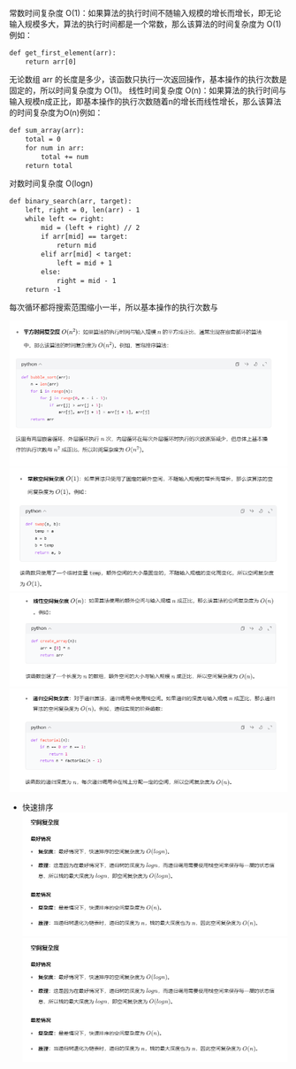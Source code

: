 常数时间复杂度 O(1)：如果算法的执行时间不随输入规模的增长而增长，即无论输入规模多大，算法的执行时间都是一个常数，那么该算法的时间复杂度为 O(1)例如：

    def get_first_element(arr):
        return arr[0]
无论数组 arr 的长度是多少，该函数只执行一次返回操作，基本操作的执行次数是固定的，所以时间复杂度为 O(1)。
线性时间复杂度 O(n)：如果算法的执行时间与输入规模n成正比，即基本操作的执行次数随着n的增长而线性增长，那么该算法的时间复杂度为O(n)例如：

    def sum_array(arr):
        total = 0
        for num in arr:
            total += num
        return total


对数时间复杂度 O(logn)


    def binary_search(arr, target):
        left, right = 0, len(arr) - 1
        while left <= right:
            mid = (left + right) // 2
            if arr[mid] == target:
                return mid
            elif arr[mid] < target:
                left = mid + 1
            else:
                right = mid - 1
        return -1

每次循环都将搜索范围缩小一半，所以基本操作的执行次数与 

![alt text](image.png)
![alt text](image-1.png)
![alt text](image-2.png)
![alt text](image-3.png)
* 快速排序
![alt text](image-5.png)
![alt text](image-5.png)